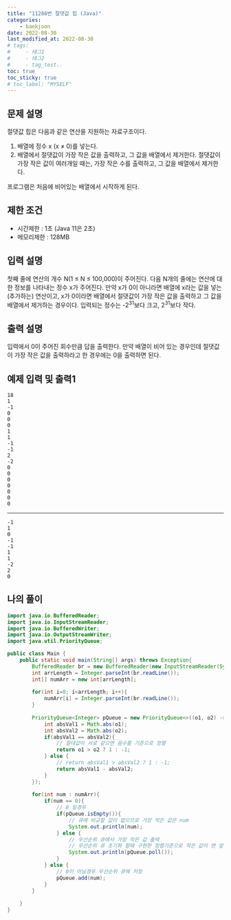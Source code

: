 ```yaml
---
title: "11286번 절댓값 힙 (Java)"
categories: 
    - baekjoon
date: 2022-08-30
last_modified_at: 2022-08-30
# tags:
#     - 태그1
#     - 태그2
#     - tag_test..
toc: true
toc_sticky: true
# toc_label: "MYSELF"
---
```

## 문제 설명

절댓값 힙은 다음과 같은 연산을 지원하는 자료구조이다.

1. 배열에 정수 x (x ≠ 0)를 넣는다.
2. 배열에서 절댓값이 가장 작은 값을 출력하고, 그 값을 배열에서 제거한다. 절댓값이 가장 작은 값이 여러개일 때는, 가장 작은 수를 출력하고, 그 값을 배열에서 제거한다.

프로그램은 처음에 비어있는 배열에서 시작하게 된다.

## 제한 조건

- 시간제한 : 1초 (Java 11은 2초)
- 메모리제한 : 128MB

## 입력 설명

첫째 줄에 연산의 개수 N(1 ≤ N ≤ 100,000)이 주어진다. 다음 N개의 줄에는 연산에 대한 정보를 나타내는 정수 x가 주어진다. 만약 x가 0이 아니라면 배열에 x라는 값을 넣는(추가하는) 연산이고, x가 0이라면 배열에서 절댓값이 가장 작은 값을 출력하고 그 값을 배열에서 제거하는 경우이다. 입력되는 정수는 -2<sup>31</sup>보다 크고, 2<sup>31</sup>보다 작다.

## 출력 설명

입력에서 0이 주어진 회수만큼 답을 출력한다. 만약 배열이 비어 있는 경우인데 절댓값이 가장 작은 값을 출력하라고 한 경우에는 0을 출력하면 된다.

## 예제 입력 및 출력1

    18
    1
    -1
    0
    0
    0
    1
    1
    -1
    -1
    2
    -2
    0
    0
    0
    0
    0
    0
    0
<hr>

    -1
    1
    0
    -1
    -1
    1
    1
    -2
    2
    0

## 나의 풀이

```java
import java.io.BufferedReader;
import java.io.InputStreamReader;
import java.io.BufferedWriter;
import java.io.OutputStreamWriter;
import java.util.PriorityQueue;

public class Main {
    public static void main(String[] args) throws Exception{
        BufferedReader br = new BufferedReader(new InputStreamReader(System.in));
        int arrLength = Integer.parseInt(br.readLine());
        int[] numArr = new int[arrLength];
        
        for(int i=0; i<arrLength; i++){
            numArr[i] = Integer.parseInt(br.readLine());
        }
        
        PriorityQueue<Integer> pQueue = new PriorityQueue<>((o1, o2) -> {
            int absVal1 = Math.abs(o1);
            int absVal2 = Math.abs(o2);
            if(absVal1 == absVal2){
                // 절대값이 서로 같으면 음수를 기준으로 정렬
                return o1 > o2 ? 1 : -1;
            } else {
                // return absVal1 > absVal2 ? 1 : -1;
                return absVal1 - absVal2;
            }
        });
        
        for(int num : numArr){
            if(num == 0){
                // 0 일경우
                if(pQueue.isEmpty()){
                    // 큐에 비교할 값이 없으므로 가장 작은 값은 num
                    System.out.println(num);
                } else {
                    // 우선순위 큐에서 가장 작은 값 출력 
                    // 우선순위 큐 초기화 할때 구현한 정렬기준으로 작은 값이 맨 앞에 있음
                    System.out.println(pQueue.poll());
                }
            } else {
                // 0이 아닐경우 우선순위 큐에 저장
                pQueue.add(num);
            }
        }
        
    }
}
```
